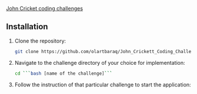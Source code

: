 [John Cricket coding challenges](https://codingchallenges.fyi/challenges)

## Installation

1. Clone the repository:

   ```bash
   git clone https://github.com/olartbaraq/John_Crickett_Coding_Challenge.git
   ```

2. Navigate to the challenge directory of your choice for implementation:

   ````bash
   cd ```bash [name of the challenge]```
   ````

3. Follow the instruction of that particular challenge to start the application:
